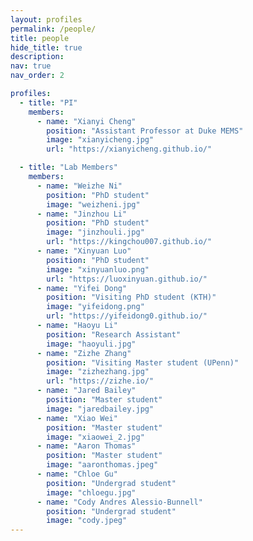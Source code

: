 ```yaml
---
layout: profiles
permalink: /people/
title: people
hide_title: true
description:
nav: true
nav_order: 2

profiles:
  - title: "PI"
    members:
      - name: "Xianyi Cheng"
        position: "Assistant Professor at Duke MEMS"
        image: "xianyicheng.jpg"
        url: "https://xianyicheng.github.io/"

  - title: "Lab Members"
    members:
      - name: "Weizhe Ni"
        position: "PhD student"
        image: "weizheni.jpg"
      - name: "Jinzhou Li"
        position: "PhD student"
        image: "jinzhouli.jpg"
        url: "https://kingchou007.github.io/"
      - name: "Xinyuan Luo"
        position: "PhD student"
        image: "xinyuanluo.png"
        url: "https://luoxinyuan.github.io/"
      - name: "Yifei Dong"
        position: "Visiting PhD student (KTH)"
        image: "yifeidong.png"
        url: "https://yifeidong0.github.io/"
      - name: "Haoyu Li"
        position: "Research Assistant"
        image: "haoyuli.jpg"
      - name: "Zizhe Zhang"
        position: "Visiting Master student (UPenn)"
        image: "zizhezhang.jpg"
        url: "https://zizhe.io/"
      - name: "Jared Bailey"
        position: "Master student"
        image: "jaredbailey.jpg"
      - name: "Xiao Wei"
        position: "Master student"
        image: "xiaowei_2.jpg"
      - name: "Aaron Thomas"
        position: "Master student"
        image: "aaronthomas.jpeg"
      - name: "Chloe Gu"
        position: "Undergrad student"
        image: "chloegu.jpg"
      - name: "Cody Andres Alessio-Bunnell"
        position: "Undergrad student"
        image: "cody.jpeg"
---
```

